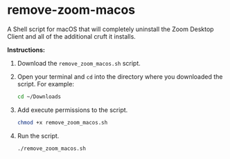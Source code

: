 # remove-zoom-macos
A Shell script for macOS that will completely uninstall the Zoom Desktop Client and all of the additional cruft it installs.

**Instructions:**

1. Download the `remove_zoom_macos.sh` script.

2. Open your terminal and `cd` into the directory where you downloaded the script. For example:

    ```bash
    cd ~/Downloads
    ```

3. Add execute permissions to the script.

    ```bash
    chmod +x remove_zoom_macos.sh
    ```

4. Run the script.

    ```bash
    ./remove_zoom_macos.sh
    ```
